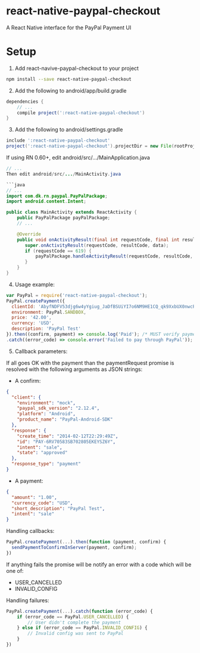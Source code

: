# react-native-paypal-checkout

A React Native interface for the PayPal Payment UI

# Setup

1. Add react-navive-paypal-checkout to your project

```bash
npm install --save react-native-paypal-checkout
```

2. Add the following to android/app/build.gradle

```groovy
dependencies {
    // ...
    compile project(':react-native-paypal-checkout')
}
```

3. Add the following to android/settings.gradle

```groovy
include ':react-native-paypal-checkout'
project(':react-native-paypal-checkout').projectDir = new File(rootProject.projectDir, '../node_modules/react-native-paypal-checkout/android')
```

If using RN 0.60+, edit android/src/.../MainApplication.java

````java
// ...
Then edit android/src/.../MainActivity.java

```java
// ...
import com.dk.rn.paypal.PayPalPackage;
import android.content.Intent;

public class MainActivity extends ReactActivity {
    public PayPalPackage payPalPackage;
    // ...

    @Override
    public void onActivityResult(final int requestCode, final int resultCode, final Intent data) {
       super.onActivityResult(requestCode, resultCode, data);
       if (requestCode == 619) {
           payPalPackage.handleActivityResult(requestCode, resultCode, data);
       }
    }
}
````

4. Usage example:

```javascript
var PayPal = require('react-native-paypal-checkout');
PayPal.createPayment({
  clientId: 'AbyfNDFV53djg6w4yYgiug_JaDfBSUiYI7o6NM9HE1CQ_qk9XxbUX0nwcPXXQHaNAWYtDfphQtWB3q4R',
  environment: PayPal.SANDBOX,
  price: '42.00',
  currency: 'USD',
  description: 'PayPal Test'
}).then((confirm, payment) => console.log('Paid'); /* MUST verify payment in server*/)
.catch((error_code) => console.error('Failed to pay through PayPal'));
```

5. Callback parameters:

If all goes OK with the payment than the paymentRequest promise is resolved with
the following arguments as JSON strings:

- A confirm:

```json
{
  "client": {
    "environment": "mock",
    "paypal_sdk_version": "2.12.4",
    "platform": "Android",
    "product_name": "PayPal-Android-SDK"
  },
  "response": {
    "create_time": "2014-02-12T22:29:49Z",
    "id": "PAY-6RV70583SB702805EKEYSZ6Y",
    "intent": "sale",
    "state": "approved"
  },
  "response_type": "payment"
}
```

- A payment:

```json
{
  "amount": "1.00",
  "currency_code": "USD",
  "short_description": "PayPal Test",
  "intent": "sale"
}
```

Handling callbacks:

```javascript
PayPal.createPayment(...).then(function (payment, confirm) {
  sendPaymentToConfirmInServer(payment, confirm);
})
```

If anything fails the promise will be notify an error with a code which will be
one of:

- USER_CANCELLED
- INVALID_CONFIG

Handling failures:

```javascript
PayPal.createPayment(...).catch(function (error_code) {
    if (error_code == PayPal.USER_CANCELLED) {
        // User didn't complete the payment
    } else if (error_code == PayPal.INVALID_CONFIG) {
        // Invalid config was sent to PayPal
    }
})
```
